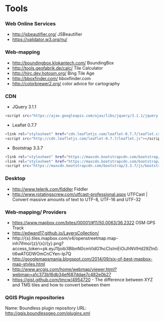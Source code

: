 Tools
=====

### Web Online Services

* http://jsbeautifier.org/ JSBeautifier
* https://validator.w3.org/nu/  

  
### Web-mapping

* http://boundingbox.klokantech.com/ BoundingBox
* http://tools.geofabrik.de/calc/ Tile Calculator
* http://hirc.dev.hotosm.org/ Bing Tile Age
* http://bboxfinder.com/ bboxfinder.com
* http://colorbrewer2.org/ color advice for cartography
  
### CDN

* JQuery 3.1.1
```sh
<script src="https://ajax.googleapis.com/ajax/libs/jquery/3.1.1/jquery.min.js"></script>
```

* Leaflet 0.7.7
```sh
<link rel="stylesheet" href="cdn.leafletjs.com/leaflet-0.7.7/leaflet.css" />
<script src="http://cdn.leafletjs.com/leaflet-0.7.7/leaflet.js"></script>
```

* Bootstrap 3.3.7
```sh
<link rel="stylesheet" href="https://maxcdn.bootstrapcdn.com/bootstrap/3.3.7/css/bootstrap.min.css">
<link rel="stylesheet" href="https://maxcdn.bootstrapcdn.com/bootstrap/3.3.7/css/bootstrap-theme.min.css">
<script src="https://maxcdn.bootstrapcdn.com/bootstrap/3.3.7/js/bootstrap.min.js"></script>
```
    
  
### Desktop

* http://www.telerik.com/fiddler Fiddler
* http://www.rotatingscrew.com/utfcast-professional.aspx UTFCast | Convert massive amounts of text to UTF-8, UTF-16 and UTF-32




### Web-mapping/ Providers
* https://www.mapbox.com/bites/00001/#11/50.0063/36.2322 OSM GPS Track
* http://edward17.github.io/LayersCollection/
* http://{s}.tiles.mapbox.com/v4/openstreetmap.map-inh7ifmo/{z}/{x}/{y}.png?access_token=pk.eyJ1Ijoib3BlbnN0cmVldG1hcCIsImEiOiJhNVlHd29ZIn0.ti6wATGDWOmCnCYen-Ip7Q
* http://googlemapsmania.blogspot.com/2014/09/six-of-best-mapbox-map-styles.html
* http://www.arcgis.com/home/webmap/viewer.html?webmap=a1c373b16db34ef687ddae7c482e0b27
* https://gist.github.com/tmcw/4954720 - The difference between XYZ and TMS tiles and how to convert between them



### QGIS Plugin repositories
Name: Boundless plugin repository
URL: http://qgis.boundlessgeo.com/plugins.xml




